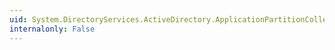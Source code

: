 ```yaml
---
uid: System.DirectoryServices.ActiveDirectory.ApplicationPartitionCollection.Contains(System.DirectoryServices.ActiveDirectory.ApplicationPartition)
internalonly: False
---
```

